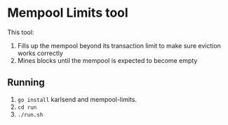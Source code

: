 # Mempool Limits tool

This tool:

1. Fills up the mempool beyond its transaction limit to make sure eviction works correctly
2. Mines blocks until the mempool is expected to become empty

## Running

1. `go install` karlsend and mempool-limits.
2. `cd run`
3. `./run.sh`


